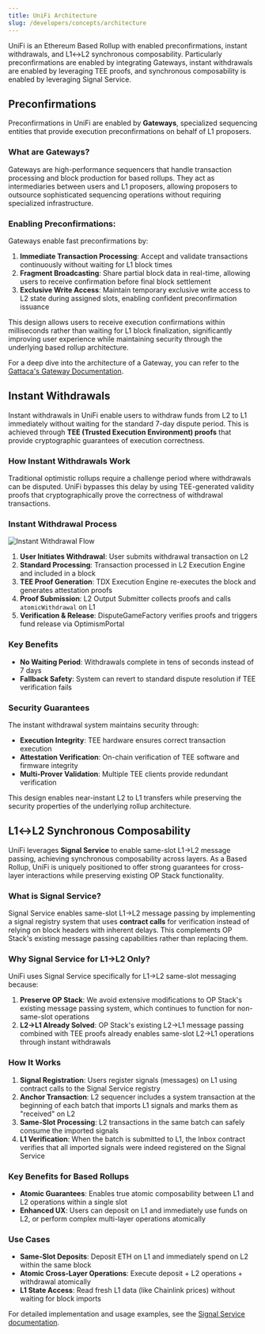 ```yaml
---
title: UniFi Architecture
slug: /developers/concepts/architecture
---
```


UniFi is an Ethereum Based Rollup with enabled preconfirmations, instant withdrawals, and L1↔L2 synchronous composability. Particularly preconfirmations are enabled by integrating Gateways, instant withdrawals are enabled by leveraging TEE proofs, and synchronous composability is enabled by leveraging Signal Service.

## Preconfirmations

Preconfirmations in UniFi are enabled by **Gateways**, specialized sequencing entities that provide execution preconfirmations on behalf of L1 proposers.

### What are Gateways?

Gateways are high-performance sequencers that handle transaction processing and block production for based rollups. They act as intermediaries between users and L1 proposers, allowing proposers to outsource sophisticated sequencing operations without requiring specialized infrastructure.

### Enabling Preconfirmations:

Gateways enable fast preconfirmations by:

1. **Immediate Transaction Processing**: Accept and validate transactions continuously without waiting for L1 block times
2. **Fragment Broadcasting**: Share partial block data in real-time, allowing users to receive confirmation before final block settlement
3. **Exclusive Write Access**: Maintain temporary exclusive write access to L2 state during assigned slots, enabling confident preconfirmation issuance

This design allows users to receive execution confirmations within milliseconds rather than waiting for L1 block finalization, significantly improving user experience while maintaining security through the underlying based rollup architecture.

For a deep dive into the architecture of a Gateway, you can refer to the [Gattaca's Gateway Documentation](https://gattaca-com.github.io/based-op/).

## Instant Withdrawals

Instant withdrawals in UniFi enable users to withdraw funds from L2 to L1 immediately without waiting for the standard 7-day dispute period. This is achieved through **TEE (Trusted Execution Environment) proofs** that provide cryptographic guarantees of execution correctness.

### How Instant Withdrawals Work

Traditional optimistic rollups require a challenge period where withdrawals can be disputed. UniFi bypasses this delay by using TEE-generated validity proofs that cryptographically prove the correctness of withdrawal transactions.

### Instant Withdrawal Process

![Instant Withdrawal Flow](/img/rollup/instant_withdrawal.png)

1. **User Initiates Withdrawal**: User submits withdrawal transaction on L2
2. **Standard Processing**: Transaction processed in L2 Execution Engine and included in a block
3. **TEE Proof Generation**: TDX Execution Engine re-executes the block and generates attestation proofs
4. **Proof Submission**: L2 Output Submitter collects proofs and calls `atomicWithdrawal` on L1
5. **Verification & Release**: DisputeGameFactory verifies proofs and triggers fund release via OptimismPortal

### Key Benefits

- **No Waiting Period**: Withdrawals complete in tens of seconds instead of 7 days
- **Fallback Safety**: System can revert to standard dispute resolution if TEE verification fails

### Security Guarantees

The instant withdrawal system maintains security through:
- **Execution Integrity**: TEE hardware ensures correct transaction execution
- **Attestation Verification**: On-chain verification of TEE software and firmware integrity  
- **Multi-Prover Validation**: Multiple TEE clients provide redundant verification

This design enables near-instant L2 to L1 transfers while preserving the security properties of the underlying rollup architecture.

## L1↔L2 Synchronous Composability

UniFi leverages **Signal Service** to enable same-slot L1→L2 message passing, achieving synchronous composability across layers. As a Based Rollup, UniFi is uniquely positioned to offer strong guarantees for cross-layer interactions while preserving existing OP Stack functionality.

### What is Signal Service?

Signal Service enables same-slot L1→L2 message passing by implementing a signal registry system that uses **contract calls** for verification instead of relying on block headers with inherent delays. This complements OP Stack's existing message passing capabilities rather than replacing them.

### Why Signal Service for L1→L2 Only?

UniFi uses Signal Service specifically for L1→L2 same-slot messaging because:

1. **Preserve OP Stack**: We avoid extensive modifications to OP Stack's existing message passing system, which continues to function for non-same-slot operations
2. **L2→L1 Already Solved**: OP Stack's existing L2→L1 message passing combined with TEE proofs already enables same-slot L2→L1 operations through instant withdrawals

### How It Works

1. **Signal Registration**: Users register signals (messages) on L1 using contract calls to the Signal Service registry
2. **Anchor Transaction**: L2 sequencer includes a system transaction at the beginning of each batch that imports L1 signals and marks them as "received" on L2
3. **Same-Slot Processing**: L2 transactions in the same batch can safely consume the imported signals
4. **L1 Verification**: When the batch is submitted to L1, the Inbox contract verifies that all imported signals were indeed registered on the Signal Service

### Key Benefits for Based Rollups

- **Atomic Guarantees**: Enables true atomic composability between L1 and L2 operations within a single slot
- **Enhanced UX**: Users can deposit on L1 and immediately use funds on L2, or perform complex multi-layer operations atomically

### Use Cases

- **Same-Slot Deposits**: Deposit ETH on L1 and immediately spend on L2 within the same block
- **Atomic Cross-Layer Operations**: Execute deposit + L2 operations + withdrawal atomically
- **L1 State Access**: Read fresh L1 data (like Chainlink prices) without waiting for block imports

For detailed implementation and usage examples, see the [Signal Service documentation](signal-service.md).
